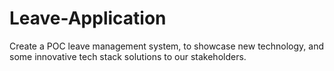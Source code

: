 # Leave-Application
Create a POC leave management system, to showcase new technology, and some innovative tech stack solutions to our stakeholders.
